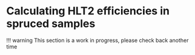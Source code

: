 # Calculating HLT2 efficiencies in spruced samples

!!! warning
    This section is a work in progress, please check back another time